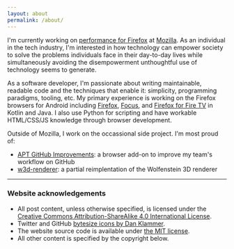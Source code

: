 ```yaml
---
layout: about
permalink: /about/
---
```


I'm currently working on [performance for Firefox][perfblog] at [Mozilla]. As an individual in the tech industry, I'm interested in how technology can empower society to solve the problems individuals face in their day-to-day lives while simultaneously avoiding the disempowerment unthoughtful use of technology seems to generate.

As a software developer, I'm passionate about writing maintainable, readable code and the techniques that enable it: simplicity, programming paradigms, tooling, etc. My primary experience is working on the Firefox browsers for Android including [Firefox][fxa], [Focus], and [Firefox for Fire TV][fftv] in Kotlin and Java. I also use Python for scripting and have workable HTML/CSS/JS knowledge through browser development.

Outside of Mozilla, I work on the occassional side project. I'm most proud of:
- [APT GitHub Improvements][apt]: a browser add-on to improve my team's workflow on GitHub
- [w3d-renderer][w3d]: a partial reimplentation of the Wolfenstein 3D renderer

---

### Website acknowledgements
- All post content, unless otherwise specified, is licensed under the [Creative Commons Attribution-ShareAlike 4.0 International License][cc].
- Twitter and GitHub [bytesize icons by Dan Klammer][icons].
- The website source code is available under [the MIT license](https://github.com/mcomella/mcomella.github.com/blob/main/LICENSE).
- All other content is specified by the copyright below.

[perfblog]: https://blog.mozilla.org/performance/
[Mozilla]: https://www.mozilla.org
[fxa]: https://www.mozilla.org/firefox/android/
[Focus]: https://github.com/mozilla-mobile/focus-android/
[fftv]: https://github.com/mozilla-mobile/firefox-tv

[apt]: https://github.com/mcomella/apt_github_improvements
[w3d]: https://github.com/mcomella/w3d-renderer

[cc]: https://creativecommons.org/licenses/by-sa/4.0/
[icons]: https://github.com/danklammer/bytesize-icons
